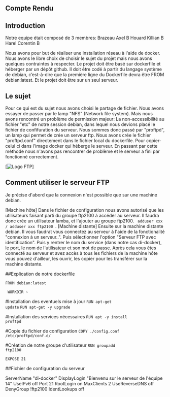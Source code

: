 ## Compte Rendu



## Introduction

Notre equipe était composé de 3 membres: Brazeau Axel     B
                                         Houard  Killian  B
                                         Harel   Corentin B

Nous avons pour but de réaliser une installation réseau à l'aide de docker. Nous avons le libre choix de choisir le sujet du projet mais nous avons quelques contraintes à respecter. Le projet doit être basé sur dockerfile et héberger par un dépôt github. Il doit être codé à partir du langage système de debian, c’est-à-dire que la première ligne du Dockerfile devra être FROM debian:latest. Et le projet doit être sur un seul serveur.

## Le sujet 

Pour ce qui est du sujet nous avons choisi le partage de fichier. Nous avons essayer de passer par le lamp "NFS" (Network file system). Mais nous avons rencontré un problème de permission majeur: La non-accessibilité au fichier "etc" de notre session debian, dans lequel nous devions placé le fichier de confifuration du serveur. Nous sommes donc passé par "proftpd", un lamp qui permet de crée un serveur ftp. Nous avons crée le fichier "proftpd.conf" directement dans le fichier local du dockerfile. Pour copier-celui ci dans l'image docker qui héberge le serveur. En passant par cette méthode nous n'avons pas rencontrer de problème et le serveur a fini par fonctionné correctement. 


[![Logo FTP](https://support.capconnect.com/wp-content/uploads/2020/09/file-transfer-protocol-min.png)]

## Comment utiliser le serveur FTP

Je précise d'abord que la connexion n'est possible que sur une machine debian.

[Machine hôte] Dans le fichier de configuration nous avons autorisé que les utilisateurs faisant parti du groupe ftp2100 à accéder au serveur. Il faudra donc crée un utilisateur lamba, et l'ajouter au groupe ftp2100. <code> adduser xxx / adduser xxx ftp2100 </code>. [Machine distante] Ensuite sur la machine distante debian. Il vous faudrat vous connectez au serveur à l'aide de la fonctionalité "connexion à un serveur..". Puis sélectionner l'option "Serveur FTP avec identification". Puis y rentrer le nom du service (dans notre cas di-docker), le port, le nom de l'utilisateur et son mot de passe. Après cela vous êtes connecté au serveur et avez accès à tous les fichiers de la machine hôte vous pouvez d'ailleur, les ouvrir, les copier pour les transférer sur la machine distante. 

##Explication de notre dockerfile

<code>FROM debian:latest</code>

<code> WORKDIR ~ </code>

#Installation des eventuels mise à jour
<code>RUN apt-get update</code>
<code>RUN apt-get -y upgrade</code>

#Installation des services nécessaires
<code>RUN apt -y install proftpd</code>

#Copie du fichier de configuration
<code>COPY ./config.conf  /etc/proftpd/conf.d/</code>

#Création de notre groupe d'utilisateur
<code>RUN groupadd ftp2100</code>

<code>EXPOSE 21</code>


##Fichier de configuration du serveur

ServerName "di-docker"
DisplayLogin "Bienvenu sur le serveur de l'équipe 14"
UseIPv6 off
Port 21
RootLogin on
MaxClients 2
UseReverseDNS off
<Limit Login>
  DenyGroup !ftp2100
</Limit>
<IfModule mod_ident.c>
    IdentLookups off
</IfModule>




